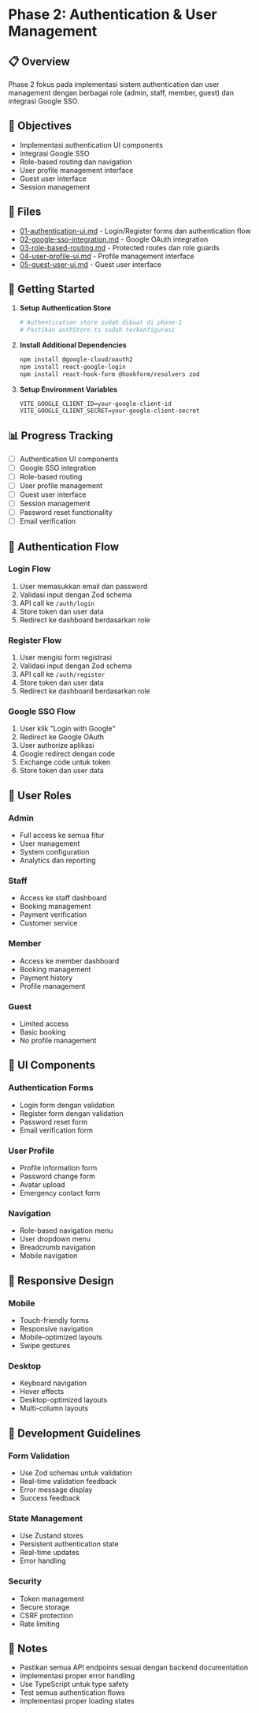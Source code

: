 # Phase 2: Authentication & User Management

## 📋 Overview

Phase 2 fokus pada implementasi sistem authentication dan user management dengan berbagai role (admin, staff, member, guest) dan integrasi Google SSO.

## 🎯 Objectives

- Implementasi authentication UI components
- Integrasi Google SSO
- Role-based routing dan navigation
- User profile management interface
- Guest user interface
- Session management

## 📁 Files

- [01-authentication-ui.md](01-authentication-ui.md) - Login/Register forms dan authentication flow
- [02-google-sso-integration.md](02-google-sso-integration.md) - Google OAuth integration
- [03-role-based-routing.md](03-role-based-routing.md) - Protected routes dan role guards
- [04-user-profile-ui.md](04-user-profile-ui.md) - Profile management interface
- [05-guest-user-ui.md](05-guest-user-ui.md) - Guest user interface

## 🚀 Getting Started

1. **Setup Authentication Store**

   ```bash
   # Authentication store sudah dibuat di phase-1
   # Pastikan authStore.ts sudah terkonfigurasi
   ```

2. **Install Additional Dependencies**

   ```bash
   npm install @google-cloud/oauth2
   npm install react-google-login
   npm install react-hook-form @hookform/resolvers zod
   ```

3. **Setup Environment Variables**
   ```env
   VITE_GOOGLE_CLIENT_ID=your-google-client-id
   VITE_GOOGLE_CLIENT_SECRET=your-google-client-secret
   ```

## 📊 Progress Tracking

- [ ] Authentication UI components
- [ ] Google SSO integration
- [ ] Role-based routing
- [ ] User profile management
- [ ] Guest user interface
- [ ] Session management
- [ ] Password reset functionality
- [ ] Email verification

## 🔐 Authentication Flow

### Login Flow

1. User memasukkan email dan password
2. Validasi input dengan Zod schema
3. API call ke `/auth/login`
4. Store token dan user data
5. Redirect ke dashboard berdasarkan role

### Register Flow

1. User mengisi form registrasi
2. Validasi input dengan Zod schema
3. API call ke `/auth/register`
4. Store token dan user data
5. Redirect ke dashboard berdasarkan role

### Google SSO Flow

1. User klik "Login with Google"
2. Redirect ke Google OAuth
3. User authorize aplikasi
4. Google redirect dengan code
5. Exchange code untuk token
6. Store token dan user data

## 👥 User Roles

### Admin

- Full access ke semua fitur
- User management
- System configuration
- Analytics dan reporting

### Staff

- Access ke staff dashboard
- Booking management
- Payment verification
- Customer service

### Member

- Access ke member dashboard
- Booking management
- Payment history
- Profile management

### Guest

- Limited access
- Basic booking
- No profile management

## 🎨 UI Components

### Authentication Forms

- Login form dengan validation
- Register form dengan validation
- Password reset form
- Email verification form

### User Profile

- Profile information form
- Password change form
- Avatar upload
- Emergency contact form

### Navigation

- Role-based navigation menu
- User dropdown menu
- Breadcrumb navigation
- Mobile navigation

## 📱 Responsive Design

### Mobile

- Touch-friendly forms
- Responsive navigation
- Mobile-optimized layouts
- Swipe gestures

### Desktop

- Keyboard navigation
- Hover effects
- Desktop-optimized layouts
- Multi-column layouts

## 🔧 Development Guidelines

### Form Validation

- Use Zod schemas untuk validation
- Real-time validation feedback
- Error message display
- Success feedback

### State Management

- Use Zustand stores
- Persistent authentication state
- Real-time updates
- Error handling

### Security

- Token management
- Secure storage
- CSRF protection
- Rate limiting

## 📝 Notes

- Pastikan semua API endpoints sesuai dengan backend documentation
- Implementasi proper error handling
- Use TypeScript untuk type safety
- Test semua authentication flows
- Implementasi proper loading states
